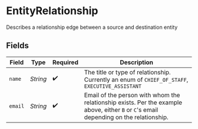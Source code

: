 # EntityRelationship

Describes a relationship edge between a source and destination entity


## Fields

| Field                                                                                                                                  | Type                                                                                                                                   | Required                                                                                                                               | Description                                                                                                                            |
| -------------------------------------------------------------------------------------------------------------------------------------- | -------------------------------------------------------------------------------------------------------------------------------------- | -------------------------------------------------------------------------------------------------------------------------------------- | -------------------------------------------------------------------------------------------------------------------------------------- |
| `name`                                                                                                                                 | *String*                                                                                                                               | :heavy_check_mark:                                                                                                                     | The title or type of relationship. Currently an enum of `CHIEF_OF_STAFF`, `EXECUTIVE_ASSISTANT`                                        |
| `email`                                                                                                                                | *String*                                                                                                                               | :heavy_check_mark:                                                                                                                     | Email of the person with whom the relationship exists. Per the example above, either `B` or `C`'s email depending on the relationship. |